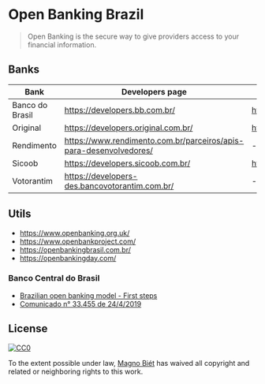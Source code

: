 # Open Banking Brazil

> Open Banking is the secure way to give providers access to your financial information.

## Banks

| Bank            | Developers page                                                    | API reference                                    |
| --------------- | ------------------------------------------------------------------ | ------------------------------------------------ |
| Banco do Brasil | https://developers.bb.com.br/                                      | https://developers.bb.com.br/docs                |
| Original        | https://developers.original.com.br/                                | https://developers.original.com.br/docs          |
| Rendimento      | https://www.rendimento.com.br/parceiros/apis-para-desenvolvedores/ | -                                                |
| Sicoob          | https://developers.sicoob.com.br/                                  | https://developers.sicoob.com.br/#!/documentacao |
| Votorantim      | https://developers-des.bancovotorantim.com.br/                     | -                                                |

## Utils

- https://www.openbanking.org.uk/
- https://www.openbankproject.com/
- https://openbankingbrasil.com.br/
- https://openbankingday.com/

### Banco Central do Brasil

- [Brazilian open banking model - First steps](https://www.bcb.gov.br/en/pressdetail/2284/nota)
- [Comunicado n° 33.455 de 24/4/2019 ](https://www.bcb.gov.br/estabilidadefinanceira/exibenormativo?tipo=Comunicado&numero=33455)

## License

[![CC0](http://mirrors.creativecommons.org/presskit/buttons/88x31/svg/cc-zero.svg)](https://creativecommons.org/publicdomain/zero/1.0/)

To the extent possible under law, [Magno Biét](https://github.com/magnobiet) has waived all copyright and related or neighboring rights to this work.
